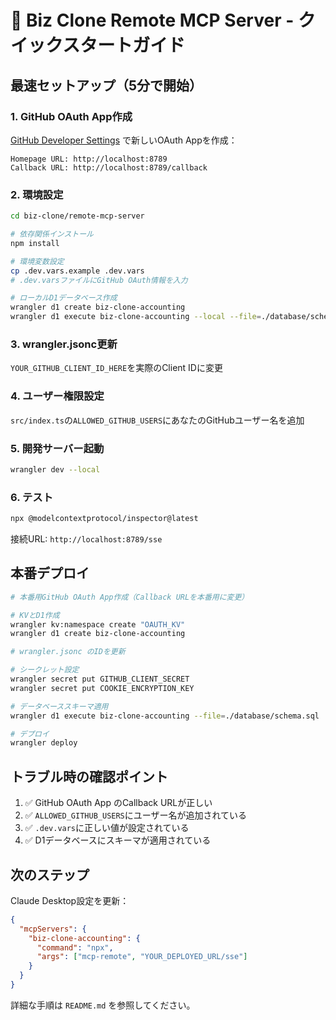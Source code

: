 # 🚀 Biz Clone Remote MCP Server - クイックスタートガイド

## 最速セットアップ（5分で開始）

### 1. GitHub OAuth App作成
[GitHub Developer Settings](https://github.com/settings/developers) で新しいOAuth Appを作成：

```
Homepage URL: http://localhost:8789
Callback URL: http://localhost:8789/callback
```

### 2. 環境設定

```bash
cd biz-clone/remote-mcp-server

# 依存関係インストール
npm install

# 環境変数設定
cp .dev.vars.example .dev.vars
# .dev.varsファイルにGitHub OAuth情報を入力

# ローカルD1データベース作成
wrangler d1 create biz-clone-accounting
wrangler d1 execute biz-clone-accounting --local --file=./database/schema.sql
```

### 3. wrangler.jsonc更新

`YOUR_GITHUB_CLIENT_ID_HERE`を実際のClient IDに変更

### 4. ユーザー権限設定

`src/index.ts`の`ALLOWED_GITHUB_USERS`にあなたのGitHubユーザー名を追加

### 5. 開発サーバー起動

```bash
wrangler dev --local
```

### 6. テスト

```bash
npx @modelcontextprotocol/inspector@latest
```

接続URL: `http://localhost:8789/sse`

## 本番デプロイ

```bash
# 本番用GitHub OAuth App作成（Callback URLを本番用に変更）

# KVとD1作成
wrangler kv:namespace create "OAUTH_KV"
wrangler d1 create biz-clone-accounting

# wrangler.jsonc のIDを更新

# シークレット設定
wrangler secret put GITHUB_CLIENT_SECRET
wrangler secret put COOKIE_ENCRYPTION_KEY

# データベーススキーマ適用
wrangler d1 execute biz-clone-accounting --file=./database/schema.sql

# デプロイ
wrangler deploy
```

## トラブル時の確認ポイント

1. ✅ GitHub OAuth App のCallback URLが正しい
2. ✅ `ALLOWED_GITHUB_USERS`にユーザー名が追加されている
3. ✅ `.dev.vars`に正しい値が設定されている
4. ✅ D1データベースにスキーマが適用されている

## 次のステップ

Claude Desktop設定を更新：

```json
{
  "mcpServers": {
    "biz-clone-accounting": {
      "command": "npx",
      "args": ["mcp-remote", "YOUR_DEPLOYED_URL/sse"]
    }
  }
}
```

詳細な手順は `README.md` を参照してください。 